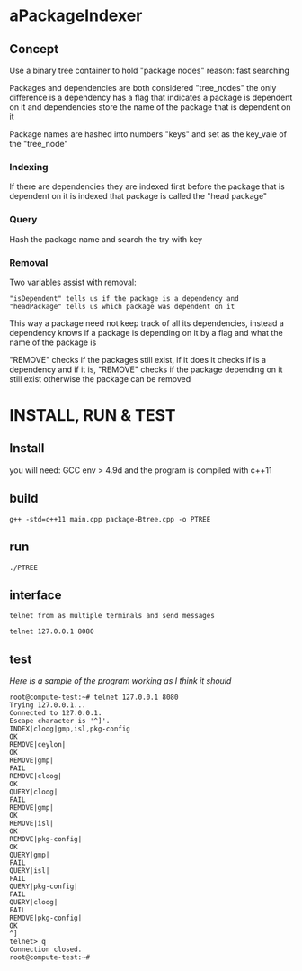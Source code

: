 # aPackageIndexer

## Concept

Use a binary tree container to hold "package nodes" 
reason: fast searching

Packages and dependencies are both considered "tree_nodes"
the only difference is a dependency has a flag that indicates a package is dependent on it 
and dependencies store the name of the package that is dependent on it

Package names are hashed into numbers "keys" and set as the key_vale of the "tree_node"

### Indexing
If there are dependencies they are indexed first before the package that is dependent on it is indexed 
that package is called the "head package"

### Query 
Hash the package name and search the try with key

### Removal
Two variables assist with removal:

```
"isDependent" tells us if the package is a dependency and 
"headPackage" tells us which package was dependent on it 
```

This way a package need not keep track of all its dependencies, instead
a dependency knows if a package is depending on it by a flag and what the name of the package is

"REMOVE" checks if the packages still exist, 
if it does it checks if is a dependency and 
	if it is, "REMOVE" checks if the package depending on it still exist
otherwise the package can be removed 

# INSTALL, RUN & TEST

## Install 
you will need: GCC env > 4.9d
and the program is compiled with c++11

## build
`g++ -std=c++11 main.cpp package-Btree.cpp -o PTREE`
## run
`./PTREE`
## interface
	telnet from as multiple terminals and send messages 
`telnet 127.0.0.1 8080`

## test
_Here is a sample of the program working as I think it should_

```
root@compute-test:~# telnet 127.0.0.1 8080
Trying 127.0.0.1...
Connected to 127.0.0.1.
Escape character is '^]'.
INDEX|cloog|gmp,isl,pkg-config
OK
REMOVE|ceylon|
OK
REMOVE|gmp|
FAIL
REMOVE|cloog|
OK
QUERY|cloog|
FAIL
REMOVE|gmp|
OK
REMOVE|isl|
OK
REMOVE|pkg-config|
OK
QUERY|gmp|
FAIL
QUERY|isl|
FAIL
QUERY|pkg-config|
FAIL
QUERY|cloog|
FAIL
REMOVE|pkg-config|
OK
^]
telnet> q
Connection closed.
root@compute-test:~# 
```


